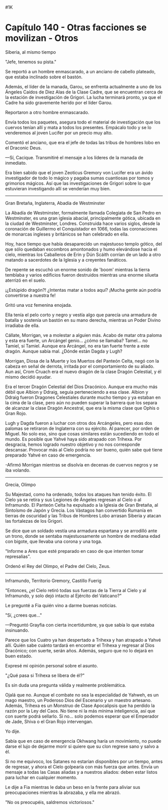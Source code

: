 
#1K 

# Capítulo 140 - Otras facciones se movilizan - Otros


Siberia, al mismo tiempo

"Jefe, tenemos su pista."

Se reportó a un hombre enmascarado, a un anciano de cabello plateado, que estaba inclinado sobre el bastón.

Además, el líder de la manada, Garou, se enfrenta actualmente a uno de los Ángeles Caídos de Diez Alas de la Clase Cadre, que se encuentran cerca de la estación de investigación de Grigori. La lucha terminará pronto, ya que el Cadre ha sido gravemente herido por el líder Garou.

Reportaron a otro hombre enmascarado.

Envía todos los paquetes, asegura todo el material de investigación que los cuervos tenían allí y mata a todos los presentes. Empácalo todo y se lo venderemos al joven Lucifer por un precio muy alto.

Comentó el anciano, que era el jefe de todas las tribus de hombres lobo en el Draconic Deus.

—Sí, Cacique. Transmitiré el mensaje a los líderes de la manada de inmediato.

Era bien sabido que el joven Zeoticus Gremory von Lucifer era un ávido investigador de todo lo mágico y pagaba sumas cuantiosas por tomos y grimorios mágicos. Así que las investigaciones de Grigori sobre lo que estuvieran investigando allí se venderían muy bien.

***

Gran Bretaña, Inglaterra, Abadía de Westminster

La Abadía de Westminster, formalmente llamada Colegiata de San Pedro en Westminster, es una gran iglesia abacial, principalmente gótica, ubicada en la ciudad de Westminster, Londres. Construida hace varios siglos, desde la coronación de Guillermo el Conquistador en 1066, todas las coronaciones de monarcas ingleses y británicos se han celebrado en ella.

Hoy, hace tiempo que había desaparecido un majestuoso templo gótico, del que sólo quedaban escombros amontonados y humo elevándose hacia el cielo, mientras los Caballeros de Erin y Dún Scáith corrían de un lado a otro matando a sacerdotes de la Iglesia y a creyentes fanáticos.

De repente se escuchó un enorme sonido de 'boom' mientras la tierra temblaba y varios edificios fueron destruidos mientras una enorme silueta aterrizó en el suelo.

¡¿Estúpido dragón?! ¿Intentas matar a todos aquí? ¡Mucha gente aún podría convertirse a nuestra fe!

Gritó una voz femenina enojada.

Ella tenía el pelo corto y negro y vestía algo que parecía una armadura de batalla y sostenía un bastón en su mano derecha, mientras un Poder Divino irradiaba de ella.

Cállate, Morrigan, ve a molestar a alguien más. Acabo de matar otra paloma y esta era fuerte, un Arcángel genio... ¿cómo se llamaba? Tamel... no Tamiel, sí Tamiel. Aunque era Arcángel, no era tan fuerte frente a este dragón. Aunque sabía mal. ¿Dónde están Dagda y Lugh?

Morrigan, Diosa de la Muerte y los Muertos del Panteón Celta, negó con la cabeza en señal de derrota, irritada por el comportamiento de su aliado. Aun así, Crom Cruach era el nuevo dragón de la clase Dragón Celestial, y él mismo decidió ayudar.

Era el tercer Dragón Celestial del Dios Dracónico. Aunque era mucho más débil que Albion y Ddraig, seguía perteneciendo a esa clase. Albion y Ddraig fueron Dragones Celestiales durante mucho tiempo y ya estaban en la cima de la clase, pero aún no pueden superar la barrera que los separa de alcanzar la clase Dragón Ancestral, que era la misma clase que Ophis o Gran Rojo.

Lugh y Dagda fueron a luchar con otros dos Arcángeles, pero esas dos palomas se retiraron de Inglaterra con su ejército. Al parecer, por orden de Miguel. No solo eso, sino que cosas similares están sucediendo en todo el mundo. Es posible que Yahvé haya sido atrapado con Trihexa. Por desgracia, hemos logrado nuestro objetivo y no nos corresponde descansar. Provocar más al Cielo podría no ser bueno, quién sabe qué tiene preparado Yahvé en caso de emergencia.

-Afirmó Morrigan mientras se disolvía en decenas de cuervos negros y se iba volando.

***

Grecia, Olimpo

Su Majestad, como ha ordenado, todos los ataques han tenido éxito. El Cielo ya se retira y sus Legiones de Ángeles regresan al Cielo o al Inframundo. El Panteón Celta ha expulsado a la Iglesia de Gran Bretaña, al Sintoísmo de Japón y Grecia. Los Vástagos han convertido Rumanía en tierras de oscuridad y las Tribus de Hombres Lobo arrasan Siberia y atacan las fortalezas de los Grigori.

Se dice que un soldado vestía una armadura espartana y se arrodilló ante un trono, donde se sentaba majestuosamente un hombre de mediana edad con bigote, que llevaba una corona y una toga.

"Informe a Ares que esté preparado en caso de que intenten tomar represalias".

Ordenó el Rey del Olimpo, el Padre del Cielo, Zeus.

***

Inframundo, Territorio Gremory, Castillo Fuerig

"Entonces, ¿el Cielo retiró todas sus fuerzas de la Tierra al Cielo y al Inframundo, y solo dejó intacto al Ejército del Vaticano?"

Le pregunté a Fia quién vino a darme buenas noticias.

"Sí, ¿crees que..."

—Preguntó Grayfia con cierta incertidumbre, ya que sabía lo que estaba insinuando.

Parece que los Cuatro ya han despertado a Trihexa y han atrapado a Yahvé allí. Quién sabe cuánto tardará en encontrar el Trihexa y regresar al Dios Dracónico; con suerte, serán años. Además, seguro que no lo dejará en buen estado.

Expresé mi opinión personal sobre el asunto.

"¿Qué pasa si Trihexa se libera de él?"

Es sin duda una pregunta válida y realmente problemática.

Ojalá que no. Aunque el combate no sea la especialidad de Yahweh, es un mago maestro, un Poderoso Dios del Escenario y un maestro artesano. Además, Trihexa es un Monstruo de Clase Apocalipsis que ha perdido la razón por la Ley del Caos. No tiene ni la más mínima inteligencia, así que con suerte podrá sellarlo. Si no... solo podemos esperar que el Emperador de Jade, Shiva o el Gran Rojo intervengan.

Yo dije.

Sabía que en caso de emergencia Okhwang haría un movimiento, no puede darse el lujo de dejarme morir si quiere que su clon regrese sano y salvo a él.

Si no me equivoco, los Satanes no estarían disponibles por un tiempo, antes de regresar, y ahora el Cielo golpearía con más fuerza que antes. Envía un mensaje a todas las Casas aliadas y a nuestros aliados: deben estar listos para luchar en cualquier momento.

Le dije a Fia mientras le daba un beso en la frente para aliviar sus preocupaciones mientras la abrazaba, y ella me abrazó.

"No os preocupéis, saldremos victoriosos."